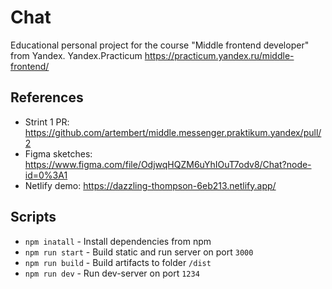 # Chat

Educational personal project for the course "Middle frontend developer" from Yandex. Yandex.Practicum https://practicum.yandex.ru/middle-frontend/

## References

- Strint 1 PR: https://github.com/artembert/middle.messenger.praktikum.yandex/pull/2
- Figma sketches: https://www.figma.com/file/OdjwqHQZM6uYhIOuT7odv8/Chat?node-id=0%3A1
- Netlify demo: https://dazzling-thompson-6eb213.netlify.app/

## Scripts

- `npm inatall` - Install dependencies from npm
- `npm run start` - Build static and run server on port `3000`
- `npm run build` - Build artifacts to folder `/dist`
- `npm run dev` - Run dev-server on port `1234`
